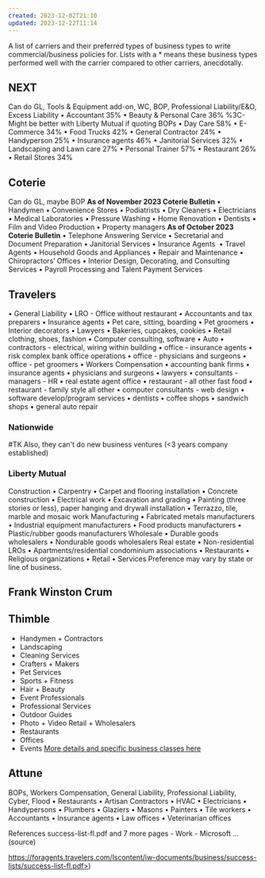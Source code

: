 ```yaml
---
created: 2023-12-02T21:10
updated: 2023-12-22T11:14
---
```


A list of carriers and their preferred types of business types to write commercial/business policies for. Lists with a * means these business types performed well with the carrier compared to other carriers, anecdotally.

## NEXT
Can do GL, Tools & Equipment add-on, WC, BOP, Professional Liability/E&O, Excess Liability
 • Accountant 35%
 • Beauty & Personal Care 36% %3C- Might be better with Liberty Mutual if quoting BOPs
 • Day Care 58%
 • E-Commerce 34%
 • Food Trucks 42%
 • General Contractor 24%
 • Handyperson 25%
 • Insurance agents 46%
 • Janitorial Services 32%
 • Landscaping and Lawn care 27%
 • Personal Trainer 57%
 • Restaurant 26%
 • Retail Stores 34%
## Coterie
Can do GL, maybe BOP
**As of November 2023 Coterie Bulletin**
 • Handymen
 • Convenience Stores
 • Podiatrists
 • Dry Cleaners
 • Electricians
 • Medical Laboratories
 • Pressure Washing
 • Home Renovation
 • Dentists
 • Film and Video Production
 • Property managers
**As of October 2023 Coterie Bulletin**
 • Telephone Answering Service
 • Secretarial and Document Preparation
 • Janitorial Services
 • Insurance Agents 
 • Travel Agents
 • Household Goods and Appliances
 • Repair and Maintenance
 • Chiropractors’ Offices
 • Interior Design, Decorating, and Consulting Services
 • Payroll Processing and Talent Payment Services
## Travelers
 • General Liability
   • LRO - Office without restaurant
   • Accountants and tax preparers
   • Insurance agents
   • Pet care, sitting, boarding
   • Pet groomers
   • Interior decorators
   • Lawyers
   • Bakeries, cupcakes, cookies
   • Retail clothing, shoes, fashion
   • Computer consulting, software
 • Auto
   • contractors - electrical, wiring within building
   • office - insurance agents
   • risk complex bank office operations
   • office - physicians and surgeons
   • office - pet groomers
 • Workers Compensation
   • accounting bank firms
   • insurance agents
   • physicians and surgeons
   • lawyers
   • consultants - managers - HR
   • real estate agent office
   • restaurant - all other fast food
   • restaurant - family style all other
   • computer consultants - web design
   • software develop/program services
   • dentists
   • coffee shops
   • sandwich shops
   • general auto repair

### Nationwide
#TK  Also, they can't do new business ventures (<3 years company established)
### Liberty Mutual
Construction
 • Carpentry
 • Carpet and flooring installation
 • Concrete construction
 • Electrical work
 • Excavation and grading
 • Painting (three stories or less), paper hanging and drywall installation
 • Terrazzo, tile, marble and mosaic work
Manufacturing
 • Fabricated metals manufacturers
 • Industrial equipment manufacturers
 • Food products manufacturers
 • Plastic/rubber goods manufacturers
Wholesale
 • Durable goods wholesalers
 • Nondurable goods wholesalers
Real estate
 • Non-residential LROs
 • Apartments/residential condominium associations
 • Restaurants
 • Religious organizations
 • Retail
 • Services
Preference may vary by state or line of business.
## Frank Winston Crum
## Thimble
- Handymen + Contractors 
- Landscaping 
- Cleaning Services 
- Crafters + Makers 
- Pet Services 
- Sports + Fitness 
- Hair + Beauty 
- Event Professionals 
- Professional Services 
- Outdoor Guides 
- Photo + Video Retail + Wholesalers 
- Restaurants 
- Offices 
- Events
[More details and specific business classes here](https://drive.google.com/file/d/1h-EHHXotXeBwSEXN7_aNYo5DA1BRsdDX/view)
## Attune
BOPs, Workers Compensation, General Liability, Professional Liability, Cyber, Flood
 • Restaurants
 • Artisan Contractors
   • HVAC
   • Electricians
   • Handypersons
   • Plumbers
   • Glaziers
   • Masons
   • Painters
   • Tile workers
 • Accountants
 • Insurance agents
 • Law offices
 • Veterinarian offices


References
success-list-fl.pdf and 7 more pages - Work - Microsoft ... (source)


https://foragents.travelers.com/lscontent/iw-documents/business/success-lists/success-list-fl.pdf>)